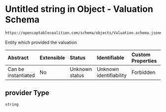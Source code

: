 # Untitled string in Object - Valuation Schema

```txt
https://opencaptablecoalition.com/schema/objects/Valuation.schema.json#/properties/provider
```

Entity which provided the valuation

| Abstract            | Extensible | Status         | Identifiable            | Custom Properties | Additional Properties | Access Restrictions | Defined In                                                                                  |
| :------------------ | :--------- | :------------- | :---------------------- | :---------------- | :-------------------- | :------------------ | :------------------------------------------------------------------------------------------ |
| Can be instantiated | No         | Unknown status | Unknown identifiability | Forbidden         | Allowed               | none                | [Valuation.schema.json*](../../schema/objects/Valuation.schema.json "open original schema") |

## provider Type

`string`
